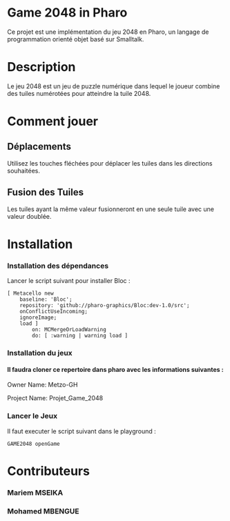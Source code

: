 # Game 2048 in Pharo
Ce projet est une implémentation du jeu 2048 en Pharo, un langage de programmation orienté objet basé sur Smalltalk.

# Description
Le jeu 2048 est un jeu de puzzle numérique dans lequel le joueur combine des tuiles numérotées pour atteindre la tuile 2048.


# Comment jouer
## Déplacements
Utilisez les touches fléchées pour déplacer les tuiles dans les directions souhaitées.
## Fusion des Tuiles
Les tuiles ayant la même valeur fusionneront en une seule tuile avec une valeur doublée.


# Installation
### Installation des dépendances
Lancer le script suivant pour installer Bloc :
```smalltalk
[ Metacello new
	baseline: 'Bloc';
	repository: 'github://pharo-graphics/Bloc:dev-1.0/src';
	onConflictUseIncoming;
	ignoreImage;
	load ]
		on: MCMergeOrLoadWarning
		do: [ :warning | warning load ]
```
### Installation du jeux
#### Il faudra cloner ce repertoire dans pharo avec les informations suivantes :
Owner Name: Metzo-GH

Project Name: Projet_Game_2048

### Lancer le Jeux
Il faut executer le script suivant dans le playground :
```smalltalk
GAME2048 openGame
```


# Contributeurs
### Mariem MSEIKA
### Mohamed MBENGUE
